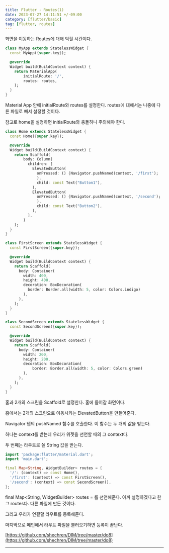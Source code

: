 ```yaml
---
title: Flutter - Routes(1)
date: 2023-07-27 14:11:51 +/-09:00
category: [flutter/basic]
tag: [flutter, routes]
---
```


화면을 이동하는 Routes에 대해 익힐 시간이다.
```dart
class MyApp extends StatelessWidget {
  const MyApp({super.key});

  @override
  Widget build(BuildContext context) {
    return MaterialApp(
        initialRoute: '/',
        routes: routes,
    );
  }
}
```

Material App 안에 initialRoute와 routes를 설정한다. routes에 대해서는 나중에 다른 파일로 빼서 설정할 것이다.

참고로 home을 설정하면 initialRoute와 충돌하니 주의해야 한다.
```dart
class Home extends StatelessWidget {
  const Home({super.key});

  @override
  Widget build(BuildContext context) {
    return Scaffold(
        body: Column(
          children: [
            ElevatedButton(
              onPressed: () {Navigator.pushNamed(context, '/first');
              },
              child: const Text("Button1"),
            ),
            ElevatedButton(
              onPressed: () {Navigator.pushNamed(context, '/second');
              },
              child: const Text("Button2"),
            ),
          ],
        )
    );
  }
}

class FirstScreen extends StatelessWidget {
  const FirstScreen({super.key});

  @override
  Widget build(BuildContext context) {
    return Scaffold(
      body: Container(
        width: 400,
        height: 400,
        decoration: BoxDecoration(
          border: Border.all(width: 5, color: Colors.indigo)
        ),
      ),
    );
  }
}

class SecondScreen extends StatelessWidget {
  const SecondScreen({super.key});

  @override
  Widget build(BuildContext context) {
    return Scaffold(
      body: Container(
        width: 200,
        height: 200,
        decoration: BoxDecoration(
            border: Border.all(width: 5, color: Colors.green)
        ),
      ),
    );
  }
}
```

홈과 2개의 스크린을 Scaffold로 설정한다. 홈에 들어갈 화면이다.

홈에서는 2개의 스크린으로 이동시키는 ElevatedButton을 만들어준다.

Navigator 탭의 pushNamed 함수를 호출한다. 이 함수는 두 개의 값을 받는다.

하나는 context를 받는데 우리가 위젯을 선언할 때의 그 context다.

두 번째는 라우트로 쓸 String 값을 받는다.
```dart
import 'package:flutter/material.dart';
import 'main.dart';

final Map<String, WidgetBuilder> routes = {
  '/': (context) => const Home(),
  '/first': (context) => const FirstScreen(),
  '/second': (context) => const SecondScreen(),
};
```
final Map&lt;String, WidgetBuilder&gt; routes = 를 선언해준다. 아까 설명하겠다고 한 그 routes다. 다른 파일에 만든 것이다.

그리고 우리가 연결할 라우트를 등록해준다.

마지막으로 메인에서 라우트 파일을 불러오기하면 등록이 끝난다.

[https://github.com/shechren/DIM/tree/master/do8](https://github.com/shechren/DIM/tree/master/do8)

---